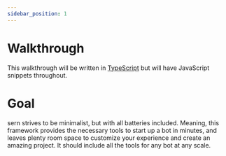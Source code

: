 ```yaml
---
sidebar_position: 1
---
```


# Walkthrough

This walkthrough will be written in [TypeScript](https://www.typescriptlang.org/) but will have JavaScript snippets throughout. 

# Goal

sern strives to be minimalist, but with all batteries included. Meaning, this framework provides the necessary tools
to start up a bot in minutes, and leaves plenty room space to customize your experience and create an amazing project.
It should include all the tools for any bot at any scale.

